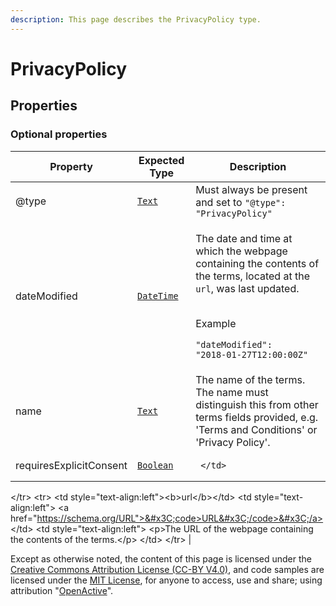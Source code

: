 ```yaml
---
description: This page describes the PrivacyPolicy type.
---
```


# PrivacyPolicy

## **Properties**

### **Optional properties**

| Property                | Expected Type                             | Description                                                                                                                                                                                                                                                                                                                                                                                               |
| ----------------------- | ----------------------------------------- | --------------------------------------------------------------------------------------------------------------------------------------------------------------------------------------------------------------------------------------------------------------------------------------------------------------------------------------------------------------------------------------------------------- |
| @type                   | [`Text`](https://schema.org/Text)         | Must always be present and set to `"@type": "PrivacyPolicy"`                                                                                                                                                                                                                                                                                                                                              |
| dateModified            | [`DateTime`](https://schema.org/DateTime) | <p>The date and time at which the webpage containing the contents of the terms, located at the <code>url</code>, was last updated.</p><p><br>Example</p><p><code>"dateModified": "2018-01-27T12:00:00Z"</code></p>                                                                                                                                                                                        |
| name                    | [`Text`](https://schema.org/Text)         | The name of the terms. The name must distinguish this from other terms fields provided, e.g. 'Terms and Conditions' or 'Privacy Policy'.                                                                                                                                                                                                                                                                  |
| requiresExplicitConsent | [`Boolean`](https://schema.org/Boolean)   | <pre><code>  &#x3C;/td>
&#x3C;/tr>
&#x3C;tr>
  &#x3C;td style="text-align:left">&#x3C;b>url&#x3C;/b>&#x3C;/td>
  &#x3C;td style="text-align:left">
    &#x3C;a href="https://schema.org/URL">&#x3C;code>URL&#x3C;/code>&#x3C;/a>
  &#x3C;/td>
  &#x3C;td style="text-align:left">
    &#x3C;p>The URL of the webpage containing the contents of the terms.&#x3C;/p>
  &#x3C;/td>
&#x3C;/tr>
</code></pre> |

Except as otherwise noted, the content of this page is licensed under the [Creative Commons Attribution License (CC-BY V4.0)](https://creativecommons.org/licenses/by/4.0/), and code samples are licensed under the [MIT License](https://opensource.org/licenses/MIT), for anyone to access, use and share; using attribution "[OpenActive](https://www.openactive.io/)".
